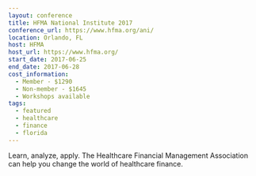 ```yaml
---
layout: conference
title: HFMA National Institute 2017
conference_url: https://www.hfma.org/ani/
location: Orlando, FL
host: HFMA
host_url: https://www.hfma.org/
start_date: 2017-06-25
end_date: 2017-06-28
cost_information:
  - Member - $1290
  - Non-member - $1645
  - Workshops available
tags:
  - featured
  - healthcare
  - finance
  - florida
---
```


Learn, analyze, apply. The Healthcare Financial Management Association can help you change the world of healthcare finance.
